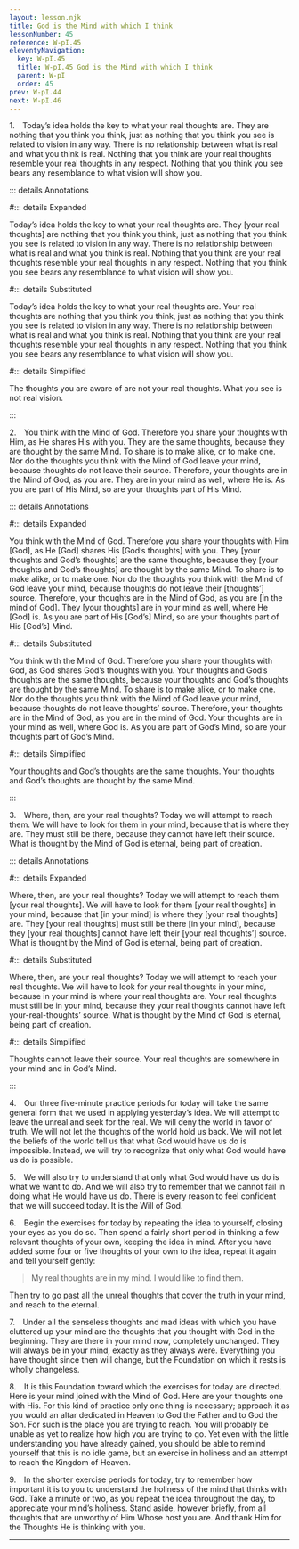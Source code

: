 ```yaml
---
layout: lesson.njk
title: God is the Mind with which I think
lessonNumber: 45
reference: W-pI.45
eleventyNavigation:
  key: W-pI.45
  title: W-pI.45 God is the Mind with which I think
  parent: W-pI
  order: 45
prev: W-pI.44
next: W-pI.46
---
```


1. Today’s idea holds the key to what your real thoughts are. 
They are nothing that you think you think, just as nothing that you think you see is related to vision in any way. 
There is no relationship between what is real and what you think is real. 
Nothing that you think are your real thoughts resemble your real thoughts in any respect. 
Nothing that you think you see bears any resemblance to what vision will show you.

::: details Annotations

#::: details Expanded

Today’s idea holds the key to what your real thoughts are. 
They [your real thoughts] are nothing that you think you think, just as nothing that you think you see is related to vision in any way. 
There is no relationship between what is real and what you think is real. 
Nothing that you think are your real thoughts resemble your real thoughts in any respect. 
Nothing that you think you see bears any resemblance to what vision will show you.

#::: details Substituted

Today’s idea holds the key to what your real thoughts are. 
Your real thoughts are nothing that you think you think, just as nothing that you think you see is related to vision in any way. 
There is no relationship between what is real and what you think is real. 
Nothing that you think are your real thoughts resemble your real thoughts in any respect. 
Nothing that you think you see bears any resemblance to what vision will show you.

#::: details Simplified

The thoughts you are aware of are not your real thoughts. 
What you see is not real vision.

:::


2. You think with the Mind of God. 
Therefore you share your thoughts with Him, as He shares His with you. 
They are the same thoughts, because they are thought by the same Mind. 
To share is to make alike, or to make one. 
Nor do the thoughts you think with the Mind of God leave your mind, because thoughts do not leave their source. 
Therefore, your thoughts are in the Mind of God, as you are. 
They are in your mind as well, where He is. 
As you are part of His Mind, so are your thoughts part of His Mind.

::: details Annotations

#::: details Expanded

You think with the Mind of God. 
Therefore you share your thoughts with Him [God], as He [God] shares His [God’s thoughts] with you. 
They [your thoughts and God’s thoughts] are the same thoughts, because they [your thoughts and God’s thoughts] are thought by the same Mind. 
To share is to make alike, or to make one. 
Nor do the thoughts you think with the Mind of God leave your mind, because thoughts do not leave their [thoughts’] source. 
Therefore, your thoughts are in the Mind of God, as you are [in the mind of God]. 
They [your thoughts] are in your mind as well, where He [God] is. 
As you are part of His [God’s] Mind, so are your thoughts part of His [God’s] Mind.

#::: details Substituted

You think with the Mind of God. 
Therefore you share your thoughts with God, as God shares God’s thoughts with you. 
Your thoughts and God’s thoughts are the same thoughts, because your thoughts and God’s thoughts are thought by the same Mind. 
To share is to make alike, or to make one. 
Nor do the thoughts you think with the Mind of God leave your mind, because thoughts do not leave thoughts’ source. 
Therefore, your thoughts are in the Mind of God, as you are in the mind of God. 
Your thoughts are in your mind as well, where God is. 
As you are part of God’s Mind, so are your thoughts part of God’s Mind.

#::: details Simplified

Your thoughts and God’s thoughts are the same thoughts.
Your thoughts and God’s thoughts are thought by the same Mind.

:::


3. Where, then, are your real thoughts? 
Today we will attempt to reach them. 
We will have to look for them in your mind, because that is where they are. 
They must still be there, because they cannot have left their source. 
What is thought by the Mind of God is eternal, being part of creation.


::: details Annotations

#::: details Expanded

Where, then, are your real thoughts? 
Today we will attempt to reach them [your real thoughts]. 
We will have to look for them [your real thoughts] in your mind, because that [in your mind] is where they [your real thoughts] are. 
They [your real thoughts] must still be there [in your mind], because they [your real thoughts] cannot have left their [your real thoughts’] source. 
What is thought by the Mind of God is eternal, being part of creation.

#::: details Substituted

Where, then, are your real thoughts? 
Today we will attempt to reach your real thoughts. 
We will have to look for your real thoughts in your mind, because in your mind is where your real thoughts are. 
Your real thoughts must still be in your mind, because they your real thoughts cannot have left your-real-thoughts’ source. 
What is thought by the Mind of God is eternal, being part of creation.

#::: details Simplified

Thoughts cannot leave their source. Your real thoughts are somewhere in your mind and in God’s Mind.

:::


4. Our three five-minute practice periods for today will take the same general form that we used in applying yesterday’s idea. 
We will attempt to leave the unreal and seek for the real. 
We will deny the world in favor of truth. 
We will not let the thoughts of the world hold us back. 
We will not let the beliefs of the world tell us that what God would have us do is impossible. 
Instead, we will try to recognize that only what God would have us do is possible.


5. We will also try to understand that only what God would have us do is what we want to do. 
And we will also try to remember that we cannot fail in doing what He would have us do. 
There is every reason to feel confident that we will succeed today. 
It is the Will of God.


6. Begin the exercises for today by repeating the idea to yourself, closing your eyes as you do so. 
Then spend a fairly short period in thinking a few relevant thoughts of your own, keeping the idea in mind. 
After you have added some four or five thoughts of your own to the idea, repeat it again and tell yourself gently:

>My real thoughts are in my mind. 
I would like to find them.

Then try to go past all the unreal thoughts that cover the truth in your mind, and reach to the eternal.

7. Under all the senseless thoughts and mad ideas with which you have cluttered up your mind are the thoughts that you thought with God in the beginning. 
They are there in your mind now, completely unchanged. 
They will always be in your mind, exactly as they always were. 
Everything you have thought since then will change, but the Foundation on which it rests is wholly changeless.


8. It is this Foundation toward which the exercises for today are directed. 
Here is your mind joined with the Mind of God. 
Here are your thoughts one with His. 
For this kind of practice only one thing is necessary; approach it as you would an altar dedicated in Heaven to God the Father and to God the Son. 
For such is the place you are trying to reach. 
You will probably be unable as yet to realize how high you are trying to go. 
Yet even with the little understanding you have already gained, you should be able to remind yourself that this is no idle game, but an exercise in holiness and an attempt to reach the Kingdom of Heaven.


9. In the shorter exercise periods for today, try to remember how important it is to you to understand the holiness of the mind that thinks with God. 
Take a minute or two, as you repeat the idea throughout the day, to appreciate your mind’s holiness. 
Stand aside, however briefly, from all thoughts that are unworthy of Him Whose host you are. 
And thank Him for the Thoughts He is thinking with you.

___
